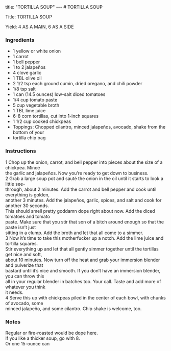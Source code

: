 <!DOCTYPE HTML PUBLIC "-//W3C//DTD HTML 4.0 Transitional//EN">
<html>
  <head>
  title: "TORTILLA SOUP"
---
# TORTILLA SOUP<link rel='stylesheet' href='style.css' type='text/css'><meta http-equiv="Content-Style-Stype" content="text/css">
     <meta http-equiv="Content-Type" content="text/html;charset=utf-8">
     </head><body><div class="recipe" itemscope itemtype="http://schema.org/Recipe"><div class='header'><p class="title"><span class="label">Title:</span> <span itemprop="name">TORTILLA SOUP</span></p>
<p class="yields"><span class="label">Yield:</span> <span itemprop="recipeYield">4 AS A MAIN, 6 AS A SIDE</span></p>
</div><div class="ing"><h3>Ingredients</h3><ul class="ing"><li class="ing" itemprop="ingredients">1 yellow or white onion </li>
<li class="ing" itemprop="ingredients">1 carrot </li>
<li class="ing" itemprop="ingredients">1 bell pepper </li>
<li class="ing" itemprop="ingredients">1 to 2 jalapeños </li>
<li class="ing" itemprop="ingredients">4 clove garlic </li>
<li class="ing" itemprop="ingredients">1 TBL olive oil </li>
<li class="ing" itemprop="ingredients">2 1/2 tsp each ground cumin, dried oregano, and chili powder </li>
<li class="ing" itemprop="ingredients">1/8 tsp salt </li>
<li class="ing" itemprop="ingredients">1 can (14.5 ounces) low-salt diced tomatoes </li>
<li class="ing" itemprop="ingredients">1/4 cup tomato paste </li>
<li class="ing" itemprop="ingredients">5 cup vegetable broth </li>
<li class="ing" itemprop="ingredients">1 TBL lime juice </li>
<li class="ing" itemprop="ingredients">6-8 corn tortillas, cut into 1-inch squares </li>
<li class="ing" itemprop="ingredients">1 1/2 cup cooked chickpeas </li>
<li class="ing" itemprop="ingredients">Toppings: Chopped cilantro, minced jalapeños, avocado, shake from the bottom of your </li>
<li class="ing" itemprop="ingredients">tortilla chip bag </li>
</ul>
</div>
<div class="instructions"><h3 class="Instructions">Instructions</h3><div itemprop="recipeInstructions"><p>1 Chop up the onion, carrot, and bell pepper into pieces about the size of a chickpea. Mince<br>the garlic and jalapeños. Now you’re ready to get down to business.<br>2 Grab a large soup pot and sauté the onion in the oil until it starts to look a little see-<br>through, about 2 minutes. Add the carrot and bell pepper and cook until everything is golden,<br>another 3 minutes. Add the jalapeños, garlic, spices, and salt and cook for another 30 seconds.<br>This should smell pretty goddamn dope right about now. Add the diced tomatoes and tomato<br>paste. Make sure that you stir that son of a bitch around enough so that the paste isn’t just<br>sitting in a clump. Add the broth and let that all come to a simmer.<br>3 Now it’s time to take this motherfucker up a notch. Add the lime juice and tortilla squares.<br>Stir everything up and let that all gently simmer together until the tortillas get nice and soft,<br>about 10 minutes. Now turn off the heat and grab your immersion blender and pulverize that<br>bastard until it’s nice and smooth. If you don’t have an immersion blender, you can throw this<br>all in your regular blender in batches too. Your call. Taste and add more of whatever you think<br>it needs.<br>4 Serve this up with chickpeas piled in the center of each bowl, with chunks of avocado, some<br>minced jalapeño, and some cilantro. Chip shake is welcome, too.</p></div></div><div class="modifications"><h3 class="Notes">Notes</h3><p>Regular or fire-roasted would be dope here.<br> If you like a thicker soup, go with 8.<br> Or one 15-ounce can</p></div></div>

</body>
</html>